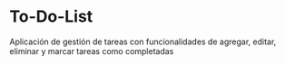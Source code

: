 # To-Do-List
Aplicación de gestión de tareas con funcionalidades de agregar, editar, eliminar y marcar tareas como completadas
